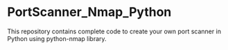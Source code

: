 # PortScanner_Nmap_Python
This repository contains complete code  to create your own port scanner in Python using python-nmap library.
